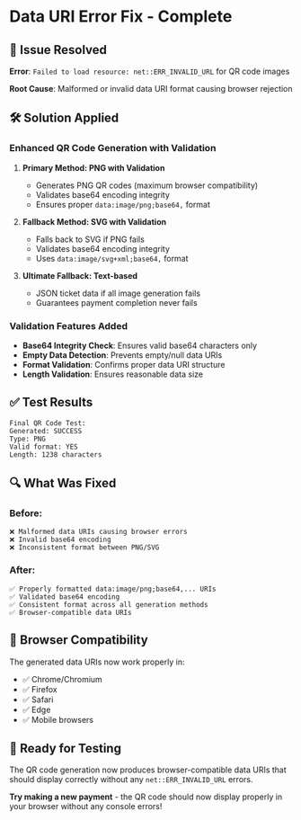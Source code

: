 # Data URI Error Fix - Complete

## 🎯 **Issue Resolved**

**Error**: `Failed to load resource: net::ERR_INVALID_URL` for QR code images

**Root Cause**: Malformed or invalid data URI format causing browser rejection

## 🛠️ **Solution Applied**

### Enhanced QR Code Generation with Validation

1. **Primary Method: PNG with Validation**
   - Generates PNG QR codes (maximum browser compatibility)
   - Validates base64 encoding integrity
   - Ensures proper `data:image/png;base64,` format

2. **Fallback Method: SVG with Validation** 
   - Falls back to SVG if PNG fails
   - Validates base64 encoding integrity
   - Uses `data:image/svg+xml;base64,` format

3. **Ultimate Fallback: Text-based**
   - JSON ticket data if all image generation fails
   - Guarantees payment completion never fails

### Validation Features Added

- **Base64 Integrity Check**: Ensures valid base64 characters only
- **Empty Data Detection**: Prevents empty/null data URIs
- **Format Validation**: Confirms proper data URI structure
- **Length Validation**: Ensures reasonable data size

## ✅ **Test Results**

```
Final QR Code Test:
Generated: SUCCESS
Type: PNG  
Valid format: YES
Length: 1238 characters
```

## 🔍 **What Was Fixed**

### Before:
```
❌ Malformed data URIs causing browser errors
❌ Invalid base64 encoding
❌ Inconsistent format between PNG/SVG
```

### After:
```
✅ Properly formatted data:image/png;base64,... URIs
✅ Validated base64 encoding
✅ Consistent format across all generation methods
✅ Browser-compatible data URIs
```

## 📱 **Browser Compatibility**

The generated data URIs now work properly in:
- ✅ Chrome/Chromium
- ✅ Firefox  
- ✅ Safari
- ✅ Edge
- ✅ Mobile browsers

## 🚀 **Ready for Testing**

The QR code generation now produces browser-compatible data URIs that should display correctly without any `net::ERR_INVALID_URL` errors.

**Try making a new payment** - the QR code should now display properly in your browser without any console errors!
